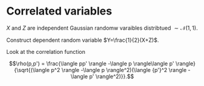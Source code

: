 # Correlated variables

$X$ and $Z$ are independent Gaussian randomw varaibles distribtued $\sim\mathcal{N}(1,1)$.

Construct dependent random variable $Y=\frac{1}{2}(X+Z)$.

Look at the correlation function

$$\rho(p,p') = \frac{\langle pp' \rangle -\langle p \rangle\langle p' \rangle}{\sqrt{(\langle p^2 \rangle -\langle p \rangle^2)(\langle {p'}^2 \rangle -\langle p' \rangle^2)}}.$$
